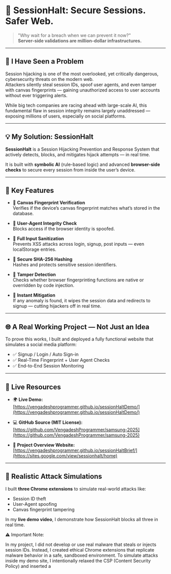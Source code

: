 # 🔐 SessionHalt: Secure Sessions. Safer Web.

> "Why wait for a breach when we can prevent it now?"  
> **Server-side validations are million-dollar infrastructures.**

---

## 🚨 I Have Seen a Problem

Session hijacking is one of the most overlooked, yet critically dangerous, cybersecurity threats on the modern web.  
Attackers silently steal session IDs, spoof user agents, and even tamper with canvas fingerprints — gaining unauthorized access to user accounts without ever triggering alerts.

While big tech companies are racing ahead with large-scale AI, this fundamental flaw in session integrity remains largely unaddressed — exposing millions of users, especially on social platforms.

---

## 💡 My Solution: SessionHalt

**SessionHalt** is a Session Hijacking Prevention and Response System that actively detects, blocks, and mitigates hijack attempts — in real time.

It is built with **symbolic AI** (rule-based logic) and advanced **browser-side checks** to secure every session from inside the user’s device.

---

## 🔑 Key Features

- 🎯 **Canvas Fingerprint Verification**  
  Verifies if the device’s canvas fingerprint matches what’s stored in the database.

- 🧠 **User-Agent Integrity Check**  
  Blocks access if the browser identity is spoofed.

- 🧼 **Full Input Sanitization**  
  Prevents XSS attacks across login, signup, post inputs — even localStorage entries.

- 🔐 **Secure SHA-256 Hashing**  
  Hashes and protects sensitive session identifiers.

- 🧪 **Tamper Detection**  
  Checks whether browser fingerprinting functions are native or overridden by code injection.

- 🚫 **Instant Mitigation**  
  If any anomaly is found, it wipes the session data and redirects to signup — cutting hijackers off in real time.

---

## 🌐 A Real Working Project — Not Just an Idea

To prove this works, I built and deployed a fully functional website that simulates a social media platform:

- ✅ Signup / Login / Auto Sign-in  
- ✅ Real-Time Fingerprint + User Agent Checks  
- ✅ End-to-End Session Monitoring

---

## 🔗 Live Resources

- 🌍 **Live Demo:**  
  [https://vengadeshprogrammer.github.io/sessionHaltDemo/](https://vengadeshprogrammer.github.io/sessionHaltDemo/)

- 💻 **GitHub Source (MIT License):**  
  [https://github.com/VengadeshProgrammer/samsung-2025](https://github.com/VengadeshProgrammer/samsung-2025)

- 📄 **Project Overview Website:**  
  [https://vengadeshprogrammer.github.io/sessionHaltBrief/](https://sites.google.com/view/sessionhalt/home)

---

## 🧪 Realistic Attack Simulations

I built **three Chrome extensions** to simulate real-world attacks like:

- Session ID theft  
- User-Agent spoofing  
- Canvas fingerprint tampering  

In my **live demo video**, I demonstrate how SessionHalt blocks all three in real time.

⚠️ Important Note:

In my project, I did not develop or use real malware that steals or injects session IDs.
Instead, I created ethical Chrome extensions that replicate malware behavior in a safe, sandboxed environment.
To simulate attacks inside my demo site, I intentionally relaxed the CSP (Content Security Policy) and inserted a <script> tag that allows controlled script injection — solely for testing and demonstration purposes.


Despite not having two identical devices for precise benchmarking, I achieved **high accuracy** using real-world logic.  
SessionHalt checks fingerprinting functions directly — making it **very difficult to bypass** without rewriting an entire browser.

---

## 📉 Real Impact

- ❌ Without SessionHalt: ~85% session hijack success rate  
- ✅ With SessionHalt: <30% success rate — hijacks blocked or redirected immediately

---

## 🔮 Designed for the Future

While SessionHalt currently uses symbolic AI, its framework is designed for **future integration of ML models** for behavioral anomaly detection — making it a strong foundation for building **AI-powered cybersecurity tools for Bharat**.

---

## 🚀 If I Reach the Top 10…

I will:

- 🌍 Scale it across apps, sites, and platforms globally  
- 🔧 Make session security universal, simple, and developer-friendly  

---

## ❤️ This Is My Mission

- I have **researched and tested** for months  
- Thought deeply — even in my sleep  
- Obfuscated critical logic for safety  
- Built a full site + simulation tools  
- Packaged everything with **real attacks and real defense**

While others wait for big companies to fix these problems —  
**I’ve built a solution for everyone, already.**

---

## ⚡ SessionHalt isn’t just a project — it’s a movement.  
Let’s make **Bharat** safer.  
Let’s solve for tomorrow — **today**.


This is Vengadesh.r 14 years old boy in india, Tamilnadu, natchiyarkoil who developed session hijacking prevention and response system for solve for tomorrow by samsung 2025
NOTE:
  <h1>CSP IS COMPROMISED FOR MALICIOUS EXTENSION TESTING PURPOSES. REMOVE THE CSP HTML TAG BEFORE USE!</h1>
